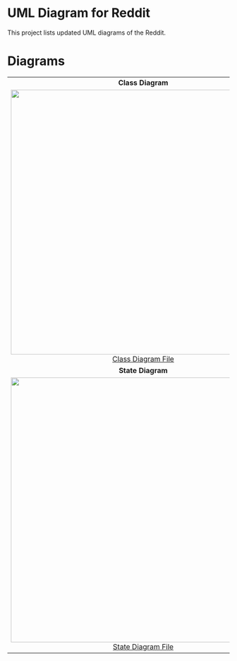 # UML Diagram for Reddit 

This project lists updated UML diagrams of the Reddit.
# Diagrams 
|  |  |
| :---: | :---: |
| **Class Diagram** | **Use Case Diagram** |
|<img src= "https://github.com/QuanNguen/CS151-TeamBOQ/blob/main/Update%20Diagrams/Class%20Diagram.png" width="600"><a href="https://github.com/QuanNguen/CS151-TeamBOQ/blob/main/Update%20Diagrams/Class%20Diagram.png">Class Diagram File</a> | <img src = "https://github.com/QuanNguen/CS151-TeamBOQ/blob/main/Update%20Diagrams/Use%20Case%20Diagram.png" width="600"><a href="https://github.com/QuanNguen/CS151-TeamBOQ/blob/main/Update%20Diagrams/Use%20Case%20Diagram.png">Use Case Diagram File</a> |
| **State Diagram** | **Sequence Diagram** |
|<img src= "https://github.com/QuanNguen/CS151-TeamBOQ/blob/main/Update%20Diagrams/State%20Diagram.png" width="600"><a href="https://github.com/QuanNguen/CS151-TeamBOQ/blob/main/Update%20Diagrams/State%20Diagram.png">State Diagram File</a> | <img src = "https://github.com/QuanNguen/CS151-TeamBOQ/blob/main/Update%20Diagrams/Sequence%20Diagram.png" width="600"><a href="https://github.com/QuanNguen/CS151-TeamBOQ/blob/main/Update%20Diagrams/Sequence%20Diagram.png">Sequence Diagram File</a> |
